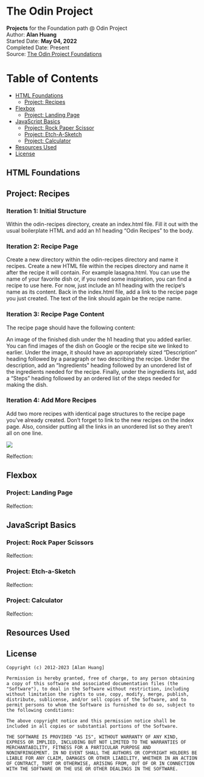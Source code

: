 # The Odin Project

**Projects** for the Foundation path @ Odin Project  
Author: **Alan Huang**  
Started Date: **May 04, 2022**  
Completed Date: Present  
Source: [The Odin Project Foundations](https://www.theodinproject.com/paths/foundations/courses/foundations)

# **Table of Contents**

  - [HTML Foundations](#html-foundations)
    - [Project: Recipes](#project-recipes)
  - [Flexbox](#flexbox)
    - [Project: Landing Page](#project-landing-page)
  - [JavaScript Basics](#javascript-basics)
    - [Project: Rock Paper Scissor](#project-rock-paper-scissors)
    - [Project: Etch-A-Sketch](#project-etch-a-sketch)
    - [Project: Calculator](#project-calculator)
  - [Resources Used](#resources-used)
  - [License](#license)

## HTML Foundations

## Project: Recipes

### Iteration 1: Initial Structure

Within the odin-recipes directory, create an index.html file.
Fill it out with the usual boilerplate HTML and add an h1 heading “Odin Recipes” to the body.

### Iteration 2: Recipe Page

Create a new directory within the odin-recipes directory and name it recipes.
Create a new HTML file within the recipes directory and name it after the recipe it will contain. For example lasagna.html. You can use the name of your favorite dish or, if you need some inspiration, you can find a recipe to use here.
For now, just include an h1 heading with the recipe’s name as its content.
Back in the index.html file, add a link to the recipe page you just created. The text of the link should again be the recipe name.

### Iteration 3: Recipe Page Content

The recipe page should have the following content:

An image of the finished dish under the h1 heading that you added earlier. You can find images of the dish on Google or the recipe site we linked to earlier.
Under the image, it should have an appropriately sized “Description” heading followed by a paragraph or two describing the recipe.
Under the description, add an “Ingredients” heading followed by an unordered list of the ingredients needed for the recipe.
Finally, under the ingredients list, add a “Steps” heading followed by an ordered list of the steps needed for making the dish.

### Iteration 4: Add More Recipes

Add two more recipes with identical page structures to the recipe page you’ve already created.
Don’t forget to link to the new recipes on the index page. Also, consider putting all the links in an unordered list so they aren’t all on one line.

![](https://user-images.githubusercontent.com/98438095/166872071-35cd56cc-f484-4b3d-938f-00d3edc65c76.gif)

Relfection:

## Flexbox

### Project: **Landing Page**

Relfection:

## JavaScript Basics

### Project: **Rock Paper Scissors**

Relfection:

### Project: **Etch-a-Sketch**

Relfection:

### Project: **Calculator**

Relfection:

## Resources Used

## License

    Copyright (c) 2012-2023 [Alan Huang]

    Permission is hereby granted, free of charge, to any person obtaining
    a copy of this software and associated documentation files (the
    "Software"), to deal in the Software without restriction, including
    without limitation the rights to use, copy, modify, merge, publish,
    distribute, sublicense, and/or sell copies of the Software, and to
    permit persons to whom the Software is furnished to do so, subject to
    the following conditions:

    The above copyright notice and this permission notice shall be
    included in all copies or substantial portions of the Software.

    THE SOFTWARE IS PROVIDED "AS IS", WITHOUT WARRANTY OF ANY KIND,
    EXPRESS OR IMPLIED, INCLUDING BUT NOT LIMITED TO THE WARRANTIES OF
    MERCHANTABILITY, FITNESS FOR A PARTICULAR PURPOSE AND
    NONINFRINGEMENT. IN NO EVENT SHALL THE AUTHORS OR COPYRIGHT HOLDERS BE
    LIABLE FOR ANY CLAIM, DAMAGES OR OTHER LIABILITY, WHETHER IN AN ACTION
    OF CONTRACT, TORT OR OTHERWISE, ARISING FROM, OUT OF OR IN CONNECTION
    WITH THE SOFTWARE OR THE USE OR OTHER DEALINGS IN THE SOFTWARE.
